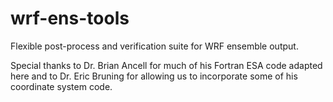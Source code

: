 # wrf-ens-tools
Flexible post-process and verification suite for WRF ensemble output.

Special thanks to Dr. Brian Ancell for much of his Fortran ESA code adapted here and to Dr. Eric Bruning for allowing us to incorporate some of his coordinate system code.


